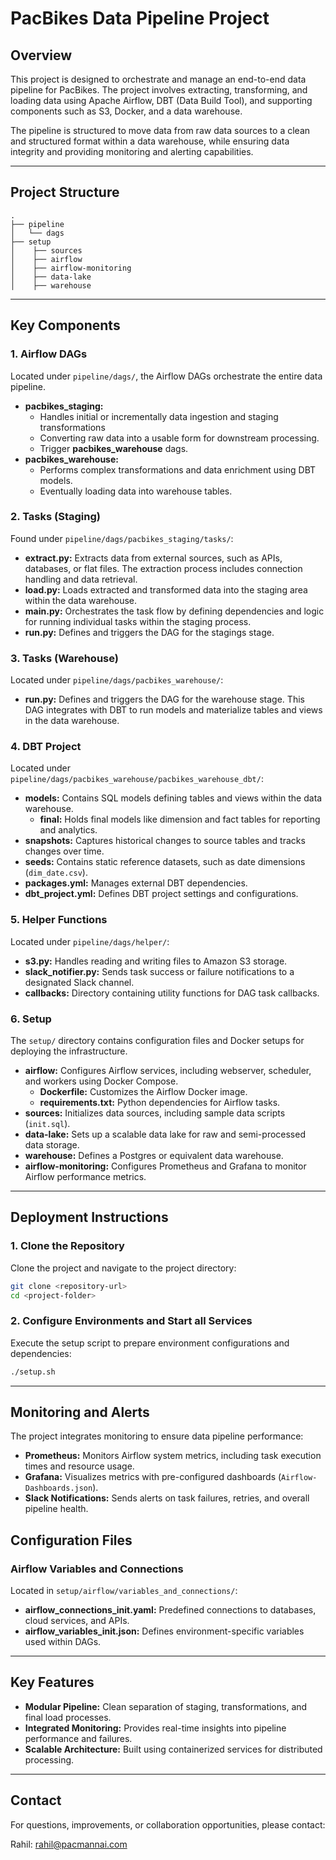 # PacBikes Data Pipeline Project

## Overview
This project is designed to orchestrate and manage an end-to-end data pipeline for PacBikes. The project involves extracting, transforming, and loading data using Apache Airflow, DBT (Data Build Tool), and supporting components such as S3, Docker, and a data warehouse.

The pipeline is structured to move data from raw data sources to a clean and structured format within a data warehouse, while ensuring data integrity and providing monitoring and alerting capabilities.

---

## Project Structure

```
.
├── pipeline
│   └── dags
├── setup
│    ├── sources
│    ├── airflow
│    ├── airflow-monitoring
│    ├── data-lake
│    ├── warehouse
```

---

## Key Components

### 1. **Airflow DAGs**
Located under `pipeline/dags/`, the Airflow DAGs orchestrate the entire data pipeline.

- **pacbikes_staging:** 
  - Handles initial or incrementally data ingestion and staging transformations
  - Converting raw data into a usable form for downstream processing.
  - Trigger **pacbikes_warehouse** dags.
- **pacbikes_warehouse:** 
  - Performs complex transformations and data enrichment using DBT models.
  - Eventually loading data into warehouse tables.

### 2. **Tasks (Staging)**

Found under `pipeline/dags/pacbikes_staging/tasks/`:

- **extract.py:** Extracts data from external sources, such as APIs, databases, or flat files. The extraction process includes connection handling and data retrieval.
- **load.py:** Loads extracted and transformed data into the staging area within the data warehouse.
- **main.py:** Orchestrates the task flow by defining dependencies and logic for running individual tasks within the staging process.
- **run.py:** Defines and triggers the DAG for the stagings stage.

### 3. **Tasks (Warehouse)**

Located under `pipeline/dags/pacbikes_warehouse/`:

- **run.py:** Defines and triggers the DAG for the warehouse stage. This DAG integrates with DBT to run models and materialize tables and views in the data warehouse.

### 4. **DBT Project**

Located under `pipeline/dags/pacbikes_warehouse/pacbikes_warehouse_dbt/`:

- **models:** Contains SQL models defining tables and views within the data warehouse.
  - **final:** Holds final models like dimension and fact tables for reporting and analytics.
- **snapshots:** Captures historical changes to source tables and tracks changes over time.
- **seeds:** Contains static reference datasets, such as date dimensions (`dim_date.csv`).
- **packages.yml:** Manages external DBT dependencies.
- **dbt_project.yml:** Defines DBT project settings and configurations.

### 5. **Helper Functions**

Located under `pipeline/dags/helper/`:

- **s3.py:** Handles reading and writing files to Amazon S3 storage.
- **slack_notifier.py:** Sends task success or failure notifications to a designated Slack channel.
- **callbacks:** Directory containing utility functions for DAG task callbacks.

### 6. **Setup**

The `setup/` directory contains configuration files and Docker setups for deploying the infrastructure.

- **airflow:** Configures Airflow services, including webserver, scheduler, and workers using Docker Compose.
  - **Dockerfile:** Customizes the Airflow Docker image.
  - **requirements.txt:** Python dependencies for Airflow tasks.
- **sources:** Initializes data sources, including sample data scripts (`init.sql`).
- **data-lake:** Sets up a scalable data lake for raw and semi-processed data storage.
- **warehouse:** Defines a Postgres or equivalent data warehouse.
- **airflow-monitoring:** Configures Prometheus and Grafana to monitor Airflow performance metrics.

---

## Deployment Instructions

### 1. **Clone the Repository**
Clone the project and navigate to the project directory:
```bash
git clone <repository-url>
cd <project-folder>
```

### 2. **Configure Environments and Start all Services**
Execute the setup script to prepare environment configurations and dependencies:
```bash
./setup.sh
```

---

## Monitoring and Alerts

The project integrates monitoring to ensure data pipeline performance:

- **Prometheus:** Monitors Airflow system metrics, including task execution times and resource usage.
- **Grafana:** Visualizes metrics with pre-configured dashboards (`Airflow-Dashboards.json`).
- **Slack Notifications:** Sends alerts on task failures, retries, and overall pipeline health.


## Configuration Files

### Airflow Variables and Connections
Located in `setup/airflow/variables_and_connections/`:

- **airflow_connections_init.yaml:** Predefined connections to databases, cloud services, and APIs.
- **airflow_variables_init.json:** Defines environment-specific variables used within DAGs.

---

## Key Features

- **Modular Pipeline:** Clean separation of staging, transformations, and final load processes.
- **Integrated Monitoring:** Provides real-time insights into pipeline performance and failures.
- **Scalable Architecture:** Built using containerized services for distributed processing.

---


## Contact
For questions, improvements, or collaboration opportunities, please contact:

Rahil: rahil@pacmannai.com